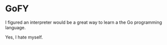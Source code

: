 # GoFY

I figured an interpreter would be a great way to learn a the Go programming language.

Yes, I hate myself.
